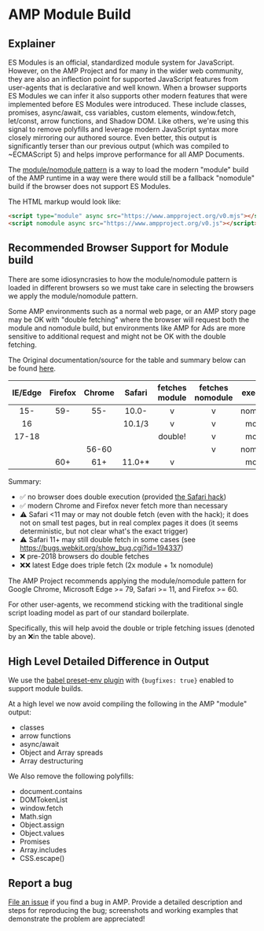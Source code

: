 # AMP Module Build

## Explainer

ES Modules is an official, standardized module system for JavaScript. However, on the AMP Project and for many in the wider web community, they are also an inflection point for supported JavaScript features from user-agents that is declarative and well known. When a browser supports ES Modules we can infer it also supports other modern features that were implemented before ES Modules were introduced. These include classes, promises, async/await, css variables, custom elements, window.fetch, let/const, arrow functions, and Shadow DOM. Like others, we're using this signal to remove polyfills and leverage modern JavaScript syntax more closely mirroring our authored source. Even better, this output is significantly terser than our previous output (which was compiled to ~ECMAScript 5) and helps improve performance for all AMP Documents.

The [module/nomodule pattern](https://philipwalton.com/articles/deploying-es2015-code-in-production-today/) is a way to load the modern "module" build of the AMP runtime in a way were there would still be a fallback "nomodule" build if the browser does not support ES Modules.

The HTML markup would look like:

```html
<script type="module" async src="https://www.ampproject.org/v0.mjs"></script>
<script nomodule async src="https://www.ampproject.org/v0.js"></script>
```

## Recommended Browser Support for Module build

There are some idiosyncrasies to how the module/nomodule pattern is loaded in
different browsers so we must take care in selecting the browsers we apply the
module/nomodule pattern.

Some AMP environments such as a normal web page, or an AMP story page may be
OK with "double fetching" where the browser will request both the module and
nomodule build, but environments like AMP for Ads are more sensitive to
additional request and might not be OK with the double fetching.

The Original documentation/source for the table and summary below can be found [here](https://gist.github.com/jakub-g/5fc11af85a061ca29cc84892f1059fec).

|IE/Edge|Firefox|Chrome|Safari |fetches module|fetches nomodule|executes|    |
|:-----:|:-----:|:----:|:-----:|:------------:|:--------------:|:------:|----|
|  15-  |  59-  |  55- |10.0-  |      v       |        v       |nomodule|❌  |
|  16   |       |      |10.1/3 |      v       |        v       |module  |❌  |
| 17-18 |       |      |       |  double!     |        v       |module  |❌❌|
|       |       |56-60 |       |              |        v       |nomodule|✅  |
|       |  60+  |  61+ |11.0+* |      v       |                |module  |✅  |

Summary:
- ✅ no browser does double execution (provided [the Safari hack](https://gist.github.com/samthor/64b114e4a4f539915a95b91ffd340acc))
- ✅ modern Chrome and Firefox never fetch more than necessary
- ⚠ Safari <11 may or may not double fetch (even with the hack); it does not on small test pages, but in real complex pages it does (it seems deterministic, but not clear what's the exact trigger)
- ⚠ Safari 11+ may still double fetch in some cases (see https://bugs.webkit.org/show_bug.cgi?id=194337)
- ❌ pre-2018 browsers do double fetches
- ❌❌ latest Edge does triple fetch (2x module + 1x nomodule)

The AMP Project recommends applying the module/nomodule pattern for Google Chrome, Microsoft Edge >= 79, Safari >= 11, and Firefox >= 60.

For other user-agents, we recommend sticking with the traditional single script loading model as part of our standard boilerplate.

Specifically, this will help avoid the double or triple fetching issues (denoted by an ❌in the table above).

## High Level Detailed Difference in Output

We use the [babel preset-env plugin](https://babeljs.io/blog/2020/03/16/7.9.0) with `{bugfixes: true}` enabled to support module builds.

At a high level we now avoid compiling the following in the AMP "module" output:
- classes
- arrow functions
- async/await
- Object and Array spreads
- Array destructuring

We Also remove the following polyfills:
- document.contains
- DOMTokenList
- window.fetch
- Math.sign
- Object.assign
- Object.values
- Promises
- Array.includes
- CSS.escape()

## Report a bug

[File an issue](https://github.com/ampproject/amphtml/issues/new?assignees=&labels=Type%3A+Bug&template=bug-report.md&title=) if you find a bug in AMP. Provide a detailed description and steps for reproducing the bug; screenshots and working examples that demonstrate the problem are appreciated!

